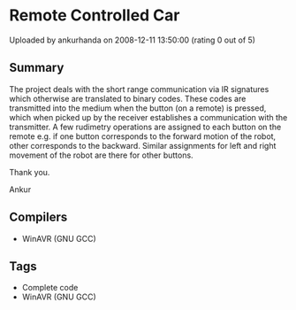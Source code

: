 # Remote Controlled Car

Uploaded by ankurhanda on 2008-12-11 13:50:00 (rating 0 out of 5)

## Summary

The project deals with the short range communication via IR signatures which otherwise are translated to binary codes. These codes are transmitted into the medium when the button (on a remote) is pressed, which when picked up by the receiver establishes a communication with the transmitter. A few rudimetry operations are assigned to each button on the remote e.g. if one button corresponds to the forward motion of the robot, other corresponds to the backward. Similar assignments for left and right movement of the robot are there for other buttons.


Thank you.  

Ankur

## Compilers

- WinAVR (GNU GCC)

## Tags

- Complete code
- WinAVR (GNU GCC)
